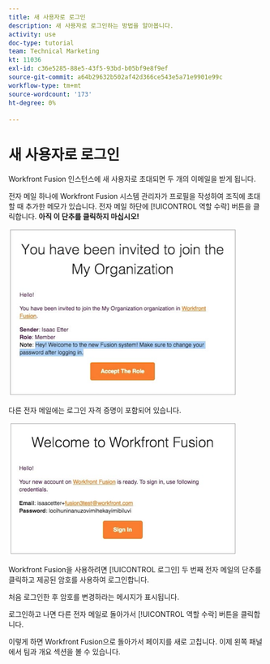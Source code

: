 ```yaml
---
title: 새 사용자로 로그인
description: 새 사용자로 로그인하는 방법을 알아봅니다.
activity: use
doc-type: tutorial
team: Technical Marketing
kt: 11036
exl-id: c36e5285-88e5-43f5-93bd-b05bf9e8f9ef
source-git-commit: a64b29632b502af42d366ce543e5a71e9901e99c
workflow-type: tm+mt
source-wordcount: '173'
ht-degree: 0%

---
```


# 새 사용자로 로그인

Workfront Fusion 인스턴스에 새 사용자로 초대되면 두 개의 이메일을 받게 됩니다.

전자 메일 하나에 Workfront Fusion 시스템 관리자가 프로필을 작성하여 조직에 초대할 때 추가한 메모가 있습니다. 전자 메일 하단에 [!UICONTROL 역할 수락] 버튼을 클릭합니다. **아직 이 단추를 클릭하지 마십시오!**

![이메일 초대 이미지](assets/new-user-1.png)

다른 전자 메일에는 로그인 자격 증명이 포함되어 있습니다.

![이메일 초대 이미지](assets/new-user-2.png)

Workfront Fusion을 사용하려면 [!UICONTROL 로그인] 두 번째 전자 메일의 단추를 클릭하고 제공된 암호를 사용하여 로그인합니다.

처음 로그인한 후 암호를 변경하라는 메시지가 표시됩니다.

로그인하고 나면 다른 전자 메일로 돌아가서 [!UICONTROL 역할 수락] 버튼을 클릭합니다.

이렇게 하면 Workfront Fusion으로 돌아가서 페이지를 새로 고칩니다. 이제 왼쪽 패널에서 팀과 개요 섹션을 볼 수 있습니다.
